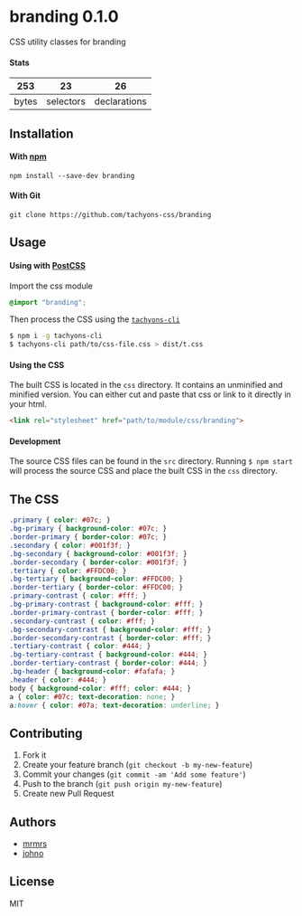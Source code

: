 # branding 0.1.0

CSS utility classes for branding

#### Stats

253 | 23 | 26
---|---|---
bytes | selectors | declarations

## Installation

#### With [npm](https://npmjs.com)

```
npm install --save-dev branding
```

#### With Git

```
git clone https://github.com/tachyons-css/branding
```

## Usage

#### Using with [PostCSS](https://github.com/postcss/postcss)

Import the css module

```css
@import "branding";
```

Then process the CSS using the [`tachyons-cli`](https://github.com/tachyons-css/tachyons-cli)

```sh
$ npm i -g tachyons-cli
$ tachyons-cli path/to/css-file.css > dist/t.css
```

#### Using the CSS

The built CSS is located in the `css` directory. It contains an unminified and minified version.
You can either cut and paste that css or link to it directly in your html.

```html
<link rel="stylesheet" href="path/to/module/css/branding">
```

#### Development

The source CSS files can be found in the `src` directory.
Running `$ npm start` will process the source CSS and place the built CSS in the `css` directory.

## The CSS

```css
.primary { color: #07c; }
.bg-primary { background-color: #07c; }
.border-primary { border-color: #07c; }
.secondary { color: #001f3f; }
.bg-secondary { background-color: #001f3f; }
.border-secondary { border-color: #001f3f; }
.tertiary { color: #FFDC00; }
.bg-tertiary { background-color: #FFDC00; }
.border-tertiary { border-color: #FFDC00; }
.primary-contrast { color: #fff; }
.bg-primary-contrast { background-color: #fff; }
.border-primary-contrast { border-color: #fff; }
.secondary-contrast { color: #fff; }
.bg-secondary-contrast { background-color: #fff; }
.border-secondary-contrast { border-color: #fff; }
.tertiary-contrast { color: #444; }
.bg-tertiary-contrast { background-color: #444; }
.border-tertiary-contrast { border-color: #444; }
.bg-header { background-color: #fafafa; }
.header { color: #444; }
body { background-color: #fff; color: #444; }
a { color: #07c; text-decoration: none; }
a:hover { color: #07a; text-decoration: underline; }
```

## Contributing

1. Fork it
2. Create your feature branch (`git checkout -b my-new-feature`)
3. Commit your changes (`git commit -am 'Add some feature'`)
4. Push to the branch (`git push origin my-new-feature`)
5. Create new Pull Request

## Authors

* [mrmrs](http://mrmrs.io)
* [johno](http://johnotander.com)

## License

MIT

